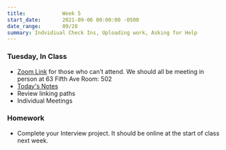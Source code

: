 ```yaml
---
title:            Week 5
start_date:       2021-09-06 00:00:00 -0500
date_range:       09/28
summary: Indvidiual Check Ins, Uploading work, Asking for Help
---
```


### Tuesday, In Class

- [Zoom Link](https://NewSchool.zoom.us/my/nikafisher) for those who can&rsquo;t attend. We should all be meeting in person at 63 Fifth Ave Room: 502
- [Today's Notes](https://paper.dropbox.com/doc/Core-1-Interaction-Week-5-Notes--BTPCa391_iUzGfJBgbUFIKwdAQ-5GYh2OIgI3G6MI2QHFUz5)
- Review linking paths
- Individual Meetings

### Homework
- Complete your Interview project. It should be online at the start of class next week.